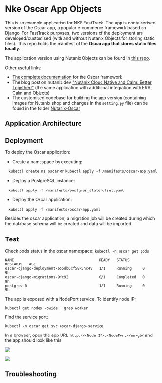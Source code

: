 # Nke Oscar App Objects

This is an example application for NKE FastTrack. The app is containerised version of the Oscar app, a popular e-commerce framework based on Django. For FastTrack purposes, two versions of the deployment are developed/customised (with and without Nutanix Objects for storing static files). This repo holds the manifest of the **Oscar app that stores static files locally**. 

The application version using Nutanix Objects can be found in [this repo](https://github.com/nx-mjelicic/nke_oscar_app_objects).

Other useful links:

* [The complete documentation](https://django-oscar.readthedocs.io/en/latest/) for the Oscar framework
* The blog post on nutanix.dev ["Nutanix Cloud Native and Calm: Better Together!"](https://developer.nutanix.com/2019/01/13/nutanix-cloud-native-and-calm-better-together/) (the same application with additional integration with ERA, Calm and Objects)
* The customised codebase for building the app version (containing images for Nutanix shop and changes in the `setting.py` file) can be found in the folder [Nutanix-Oscar](https://github.com/nx-mjelicic/nke_oscar_app/tree/main/Nutanix-Oscar) 

## Application Architecture



## Deployment
To deploy the Oscar application:

* Create a namespace by executing:

  ``` kubectl create ns oscar``` or ```kubectl apply -f /manifests/oscar-app.yaml```

* Deploy a PostgreSQL instance:

  ``` kubectl apply -f /manifests/postgres_statefulset.yaml```

* Deploy the Oscar application:

  ``` kubectl apply -f /manifests/oscar-app.yaml```


Besides the oscar application, a migration job will be created during which the database schema will be created and data will be imported. 

## Test

Check pods status in the oscar namespace:
``` kubectl -n oscar get pods ```

```
NAME                                       READY   STATUS      RESTARTS   AGE
oscar-django-deployment-655db6cf58-5nc4v   1/1     Running     0          9h
oscar-django-migrations-9fc92              0/1     Completed   0          9h
postgres-0                                 1/1     Running     0          9h
```


The app is exposed with a NodePort service. To identify node IP:

``` kubectl get nodes -owide | grep worker ```

Find the service port:


``` kubectl -n oscar get svc oscar-django-service ```

In a browser, open the app URL `http://<Node IP>:<NodePort>/en-gb/`  and the app should look like this

![](/oscar_images/oscar.png)

![](/oscar_images/oscar_all_products.png)

## Troubleshooting
